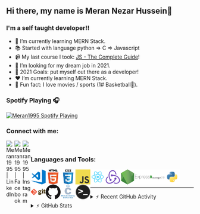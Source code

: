 ## Hi there, my name is Meran Nezar Hussein👋

### I'm a self taught developer!!

- 🌱 I’m currently learning MERN Stack.
- 📚 Started with language python => C => Javascript
- 📹 My last course I took: [JS - The Complete Guide][course]!
- 🙏 I’m looking for my dream job in 2021.
- 📌 2021 Goals: put myself out there as a developer!
- ❤️ I’m currently learning MERN Stack.
- 🐑 Fun fact: I love movies / sports (1# Basketball🤣).

### Spotify Playing 🎧

[<img src="https://open.spotify.com/playlist/5KFMcPXv4POsMHk3vMzOjG?si=Np7UH-J6Q8WBocVhmKR8Yg" alt="Meran1995 Spotify Playing" width="350" />](https://open.spotify.com/user/1160971406?si=T-EwgSJJREWmHL5bvYqhuQ)

### Connect with me:

[<img align="left" alt="Meran1995 | LinkedIn" width="22px" src="https://cdn.jsdelivr.net/npm/simple-icons@v3/icons/linkedin.svg" />][linkedin]
[<img align="left" alt="Meran1995 | Facebook" width="22px" src="https://cdn.jsdelivr.net/npm/simple-icons@v3/icons/twitter.svg" />][facebook]
[<img align="left" alt="Meran1995 | Instagram" width="22px" src="https://cdn.jsdelivr.net/npm/simple-icons@v3/icons/instagram.svg" />][instagram]

<br />

### Languages and Tools:

[<img align="left" alt="Visual Studio Code" width="40px" src="https://raw.githubusercontent.com/github/explore/80688e429a7d4ef2fca1e82350fe8e3517d3494d/topics/visual-studio-code/visual-studio-code.png" />][webdevplaylist]
[<img align="left" alt="HTML5" width="40px" src="https://raw.githubusercontent.com/github/explore/80688e429a7d4ef2fca1e82350fe8e3517d3494d/topics/html/html.png" />][webdevplaylist]
[<img align="left" alt="CSS3" width="40px" src="https://raw.githubusercontent.com/github/explore/80688e429a7d4ef2fca1e82350fe8e3517d3494d/topics/css/css.png" />][cssplaylist]
[<img align="left" alt="JavaScript" width="40px" src="https://raw.githubusercontent.com/github/explore/80688e429a7d4ef2fca1e82350fe8e3517d3494d/topics/javascript/javascript.png" />][jsplaylist]
[<img align="left" alt="React" width="40px" src="https://raw.githubusercontent.com/github/explore/80688e429a7d4ef2fca1e82350fe8e3517d3494d/topics/react/react.png" />][reactplaylist]
[<img align="left" alt="Redux" width="40px" src="https://raw.githubusercontent.com/github/explore/80688e429a7d4ef2fca1e82350fe8e3517d3494d/topics/redux/redux.png" />][reactplaylist]
[<img align="left" alt="Node.js" width="40px" src="https://raw.githubusercontent.com/github/explore/80688e429a7d4ef2fca1e82350fe8e3517d3494d/topics/nodejs/nodejs.png" />][webdevplaylist]
[<img align="left" alt="Express" width="40px" src="https://raw.githubusercontent.com/github/explore/80688e429a7d4ef2fca1e82350fe8e3517d3494d/topics/express/express.png" />][webdevplaylist]
[<img align="left" alt="MongoDB" width="40px" src="https://raw.githubusercontent.com/github/explore/80688e429a7d4ef2fca1e82350fe8e3517d3494d/topics/mongodb/mongodb.png" />][webdevplaylist]
[<img align="left" alt="Python" width="40px" src="https://raw.githubusercontent.com/github/explore/80688e429a7d4ef2fca1e82350fe8e3517d3494d/topics/python/python.png" />][webdevplaylist]
[<img align="left" alt="Git" width="40px" src="https://raw.githubusercontent.com/github/explore/80688e429a7d4ef2fca1e82350fe8e3517d3494d/topics/git/git.png" />][webdevplaylist]
[<img align="left" alt="GitHub" width="40px" src="https://raw.githubusercontent.com/github/explore/78df643247d429f6cc873026c0622819ad797942/topics/github/github.png" />][webdevplaylist]
[<img align="left" alt="C" width="40px" src="https://raw.githubusercontent.com/github/explore/80688e429a7d4ef2fca1e82350fe8e3517d3494d/topics/c/c.png" />][webdevplaylist]
[<img align="left" alt="Terminal" width="40px" src="https://raw.githubusercontent.com/github/explore/80688e429a7d4ef2fca1e82350fe8e3517d3494d/topics/terminal/terminal.png" />][webdevplaylist]

<br />
<br />

---

<details>
  <summary> ⚡ Recent GitHub Activity </summary>
  
<!--START_SECTION:activity-->
1. 👢 First Big Project [ ](https://github.com/Meran1995/Project-place) in [Project-place](https://github.com/Meran1995/Project-place)

2. 📚 Big Course [ ](https://github.com/Meran1995/JS-course) in [JS-course](https://github.com/Meran1995/JS-course)

3. 🖱️ Click Project [ ](https://github.com/Meran1995/clickGame) in [clickGame](https://github.com/Meran1995/clickGame)

4. 🎉 Trainingship School of Codam [ ](https://github.com/Meran1995/Codam) in [Codam](https://github.com/Meran1995/Codam)

5. 🔨 Peilen-App [ ](https://github.com/Meran1995/Peilen-App) in [Peilen-App](https://github.com/Meran1995/Peilen-App)
<!--END_SECTION:activity-->

</details>

<details>
  <summary> ⚡ GitHub Stats</summary>

  <img align="left" alt="Meran1995's GitHub Stats" src="https://github-readme-stats.codestackr.vercel.app/api?username=Meran1995&show_icons=true&hide_border=true" />

</details>

[course]: https://www.udemy.com/course/javascript-the-complete-guide-2020-beginner-advanced/
[instagram]: https://www.instagram.com/merantje95/
[facebook]: https://www.facebook.com/meran.ahmed.31/
[linkedin]: https://www.linkedin.com/in/meran-nezar-hussein-203079151/

[webdevplaylist]: https://www.youtube.com/playlist?list=PLkwxH9e_vrAJ0WbEsFA9W3I1W-g_BTsbt
[jsplaylist]: https://www.youtube.com/playlist?list=PLkwxH9e_vrALRJKu7wfXby3MKeflhTu6B
[cssplaylist]: https://www.youtube.com/playlist?list=PLkwxH9e_vrALSdvZuEh6gqQdmDoDIoqz4
[reactplaylist]: https://www.youtube.com/playlist?list=PLkwxH9e_vrAK4TdffpxKY3QGyHCpxFcQ0

